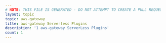 ```yaml
---
# NOTE: THIS FILE IS GENERATED - DO NOT ATTEMPT TO CREATE A PULL REQUEST TO UPDATE THE DATA. 
layout: topic
topic: aws-gateway
title: aws-gateway Serverless Plugins
description: '1 aws-gateway ServerLess Plugins'
count: 1
---
```


